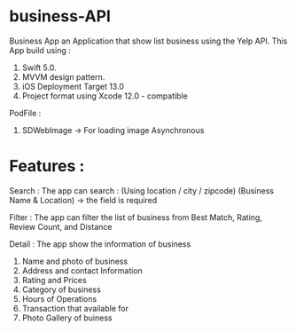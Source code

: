 # business-API

Business App an Application that show list business using the Yelp API.
This App build using :
1. Swift 5.0.
2. MVVM design pattern.
3. iOS Deployment Target 13.0
4. Project format using Xcode 12.0 - compatible

PodFile :
1. SDWebImage -> For loading image Asynchronous

# Features : 
Search :
The app can search :
(Using location / city / zipcode)
(Business Name & Location) -> the field is required

Filter : 
The app can filter the list of business from Best Match, Rating, Review Count, and Distance

Detail : 
The app show the information of business
1. Name and photo of business
2. Address and contact Information
3. Rating and Prices
4. Category of business
5. Hours of Operations
6. Transaction that available for
7. Photo Gallery of buiness
